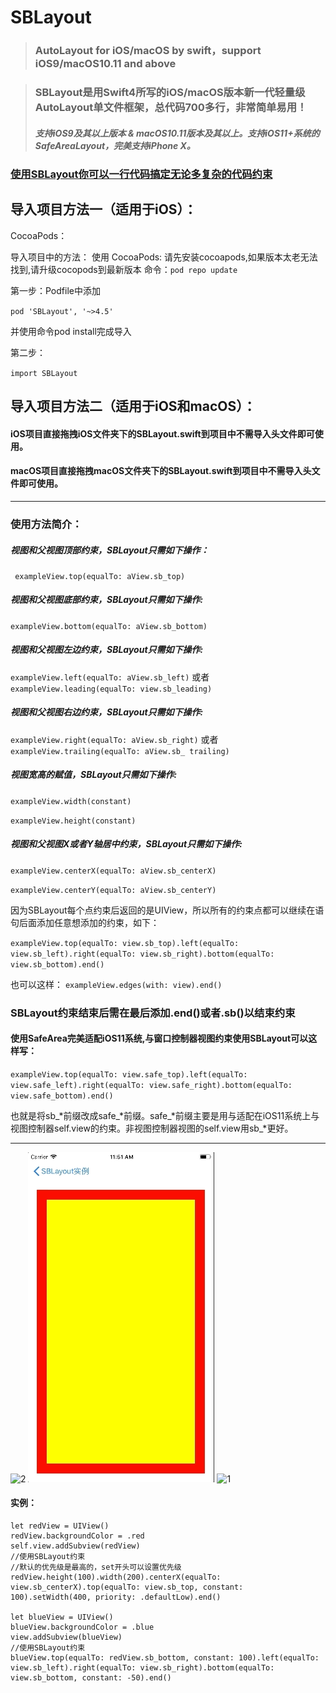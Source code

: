 # SBLayout
> ### AutoLayout for iOS/macOS by swift，support iOS9/macOS10.11 and above

> ### SBLayout是用Swift4所写的iOS/macOS版本新一代轻量级AutoLayout单文件框架，总代码700多行，非常简单易用！
> ##### 支持iOS9及其以上版本 & macOS10.11版本及其以上。支持iOS11+系统的SafeAreaLayout，完美支持iPhone X。

### [使用SBLayout你可以一行代码搞定无论多复杂的代码约束](https://www.jianshu.com/p/f62fd1c71d4e)
## 导入项目方法一（适用于iOS）：
CocoaPods：

导入项目中的方法：
使用 CocoaPods: 请先安装cocoapods,如果版本太老无法找到,请升级cocopods到最新版本 命令：`pod repo update`

第一步：Podfile中添加

`pod 'SBLayout', '~>4.5'`

并使用命令pod install完成导入

第二步：

`import SBLayout`



## 导入项目方法二（适用于iOS和macOS）：

#### iOS项目直接拖拽iOS文件夹下的SBLayout.swift到项目中不需导入头文件即可使用。
#### macOS项目直接拖拽macOS文件夹下的SBLayout.swift到项目中不需导入头文件即可使用。

***

### 使用方法简介：

##### 视图和父视图顶部约束，SBLayout只需如下操作：
` exampleView.top(equalTo: aView.sb_top)`
##### 视图和父视图底部约束，SBLayout只需如下操作:
`exampleView.bottom(equalTo: aView.sb_bottom)`
##### 视图和父视图左边约束，SBLayout只需如下操作:
`exampleView.left(equalTo: aView.sb_left)`
或者
`exampleView.leading(equalTo: view.sb_leading)`
##### 视图和父视图右边约束，SBLayout只需如下操作:
`exampleView.right(equalTo: aView.sb_right)`
或者
`exampleView.trailing(equalTo: aView.sb_ trailing)`
##### 视图宽高的赋值，SBLayout只需如下操作:
`exampleView.width(constant)`

`exampleView.height(constant)`
##### 视图和父视图X或者Y轴居中约束，SBLayout只需如下操作:
`exampleView.centerX(equalTo: aView.sb_centerX)`

`exampleView.centerY(equalTo: aView.sb_centerY)`

因为SBLayout每个点约束后返回的是UIView，所以所有的约束点都可以继续在语句后面添加任意想添加的约束，如下：

`exampleView.top(equalTo: view.sb_top).left(equalTo: view.sb_left).right(equalTo: view.sb_right).bottom(equalTo: view.sb_bottom).end()`

也可以这样：
`exampleView.edges(with: view).end()`

### SBLayout约束结束后需在最后添加.end()或者.sb()以结束约束

#### 使用SafeArea完美适配iOS11系统,与窗口控制器视图约束使用SBLayout可以这样写：

`exampleView.top(equalTo: view.safe_top).left(equalTo: view.safe_left).right(equalTo: view.safe_right).bottom(equalTo: view.safe_bottom).end()`

也就是将sb_*前缀改成safe_*前缀。safe_*前缀主要是用与适配在iOS11系统上与视图控制器self.view的约束。非视图控制器视图的self.view用sb_*更好。
***

![2](https://github.com/shibiao/SBLayout/blob/master/Untitled.gif)
![3](https://github.com/shibiao/SBLayout/blob/master/Feb-17-2018%2011-52-26.gif)
![1](https://github.com/shibiao/SBLayout/blob/master/QQ20171228-114204.png)

#### 实例：
```
let redView = UIView()
redView.backgroundColor = .red  
self.view.addSubview(redView)
//使用SBLayout约束
//默认的优先级是最高的，set开头可以设置优先级
redView.height(100).width(200).centerX(equalTo: view.sb_centerX).top(equalTo: view.sb_top, constant: 100).setWidth(400, priority: .defaultLow).end()

let blueView = UIView()
blueView.backgroundColor = .blue
view.addSubview(blueView)
//使用SBLayout约束
blueView.top(equalTo: redView.sb_bottom, constant: 100).left(equalTo: view.sb_left).right(equalTo: view.sb_right).bottom(equalTo: view.sb_bottom, constant: -50).end()

```
